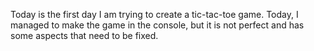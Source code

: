 Today is the first day I am trying to create a tic-tac-toe game. Today, I managed to make the game in the console, but it is not perfect and has some aspects that need to be fixed.
